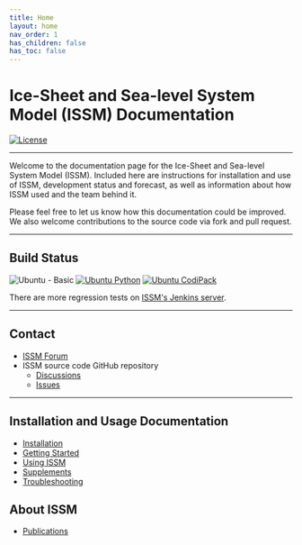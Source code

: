 ```yaml
---
title: Home
layout: home
nav_order: 1
has_children: false
has_toc: false
---
```


# Ice-Sheet and Sea-level System Model (ISSM) Documentation
[![License](https://img.shields.io/badge/License-BSD_3--Clause-blue.svg)](https://opensource.org/licenses/BSD-3-Clause)

----

Welcome to the documentation page for the Ice-Sheet and Sea-level System Model (ISSM). Included here are instructions for installation and use of ISSM, development status and forecast, as well as information about how ISSM used and the team behind it.

Please feel free to let us know how this documentation could be improved. We also welcome contributions to the source code via fork and pull request.

----
## Build Status
![Ubuntu - Basic](https://github.com/ISSMteam/ISSM/actions/workflows/ubuntu-basic.yml/badge.svg)
[![Ubuntu Python](https://github.com/ISSMteam/ISSM/actions/workflows/ubuntu-python.yml/badge.svg)](https://github.com/ISSMteam/ISSM/actions/workflows/ubuntu-python.yml)
[![Ubuntu CodiPack](https://github.com/ISSMteam/ISSM/actions/workflows/ubuntu-codipack.yml/badge.svg)](https://github.com/ISSMteam/ISSM/actions/workflows/ubuntu-codipack.yml)

There are more regression tests on <a href="https://ross.ics.uci.edu/jenkins/view/All/" target="_blank">ISSM's Jenkins server</a>.

----

## Contact
- <a href="https://issm.ess.uci.edu/forum/" target="_blank">ISSM Forum</a>
- ISSM source code GitHub repository
  - <a href="https://github.com/ISSMteam/ISSM/discussions" target="_blank">Discussions</a>
  - <a href="https://github.com/ISSMteam/ISSM/issues" target="_blank">Issues</a>

----

## Installation and Usage Documentation
- <a href="installation">Installation</a>
- <a href="getting-started">Getting Started</a>
- <a href="using-issm">Using ISSM</a>
- <a href="supplements">Supplements</a>
- <a href="troubleshooting">Troubleshooting</a>

## About ISSM
- <a href="publications">Publications</a>
